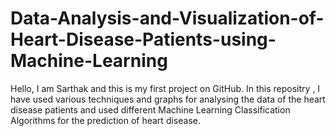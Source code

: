 # Data-Analysis-and-Visualization-of-Heart-Disease-Patients-using-Machine-Learning
Hello, I am Sarthak and this is my first project on GitHub. In this repositry , I have used various techniques and graphs for analysing the data of the heart disease patients and used different Machine Learning Classification Algorithms for the prediction of heart disease.
